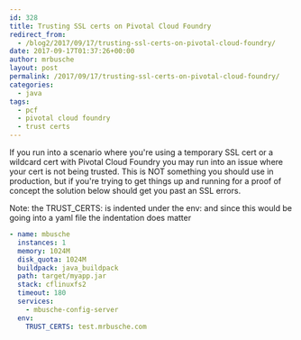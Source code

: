 ```yaml
---
id: 328
title: Trusting SSL certs on Pivotal Cloud Foundry
redirect_from:
  - /blog2/2017/09/17/trusting-ssl-certs-on-pivotal-cloud-foundry/
date: 2017-09-17T01:37:26+00:00
author: mrbusche
layout: post
permalink: /2017/09/17/trusting-ssl-certs-on-pivotal-cloud-foundry/
categories:
  - java
tags:
  - pcf
  - pivotal cloud foundry
  - trust certs
---
```


If you run into a scenario where you're using a temporary SSL cert or a wildcard cert with Pivotal Cloud Foundry you may run into an issue where your cert is not being trusted. This is NOT something you should use in production, but if you're trying to get things up and running for a proof of concept the solution below should get you past an SSL errors.

Note: the TRUST_CERTS: is indented under the env: and since this would be going into a yaml file the indentation does matter

```yaml
- name: mbusche
  instances: 1
  memory: 1024M
  disk_quota: 1024M
  buildpack: java_buildpack
  path: target/myapp.jar
  stack: cflinuxfs2
  timeout: 180
  services:
    - mbusche-config-server
  env:
    TRUST_CERTS: test.mrbusche.com
```
